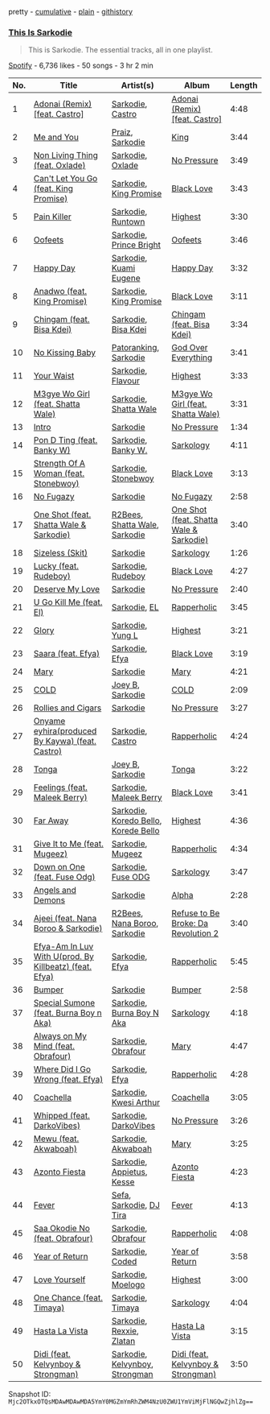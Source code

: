 pretty - [cumulative](/playlists/cumulative/37i9dQZF1DZ06evNZWvDTe.md) - [plain](/playlists/plain/37i9dQZF1DZ06evNZWvDTe) - [githistory](https://github.githistory.xyz/mackorone/spotify-playlist-archive/blob/main/playlists/plain/37i9dQZF1DZ06evNZWvDTe)

### [This Is Sarkodie](https://open.spotify.com/playlist/37i9dQZF1DZ06evNZWvDTe)

> This is Sarkodie\. The essential tracks, all in one playlist.

[Spotify](https://open.spotify.com/user/spotify) - 6,736 likes - 50 songs - 3 hr 2 min

| No. | Title | Artist(s) | Album | Length |
|---|---|---|---|---|
| 1 | [Adonai \(Remix\) \[feat\. Castro\]](https://open.spotify.com/track/6y4nqlHb6WXmHkv3Pa7n3P) | [Sarkodie](https://open.spotify.com/artist/01DTVE3KmoPogPZaOvMqO8), [Castro](https://open.spotify.com/artist/030V4chwvYtlwnEfrA3oh3) | [Adonai \(Remix\) \[feat\. Castro\]](https://open.spotify.com/album/4xXYqG9l4l7XmuxrNebCyY) | 4:48 |
| 2 | [Me and You](https://open.spotify.com/track/73gG9GzysDFMjiLvFG1WHI) | [Praiz](https://open.spotify.com/artist/41MWgwfjzWDupE1i0OUghd), [Sarkodie](https://open.spotify.com/artist/01DTVE3KmoPogPZaOvMqO8) | [King](https://open.spotify.com/album/2NurBGrvfdiNz5GnzvYh1u) | 3:44 |
| 3 | [Non Living Thing \(feat\. Oxlade\)](https://open.spotify.com/track/5Ky8pIlNDaSQtxfY45dqMw) | [Sarkodie](https://open.spotify.com/artist/01DTVE3KmoPogPZaOvMqO8), [Oxlade](https://open.spotify.com/artist/3WTrdbZU99dgTtt3ZkyamT) | [No Pressure](https://open.spotify.com/album/3yg34MqlH23DzPdIGFNwQU) | 3:49 |
| 4 | [Can't Let You Go \(feat\. King Promise\)](https://open.spotify.com/track/60HGKB4wbcZhClLTYIjzNw) | [Sarkodie](https://open.spotify.com/artist/01DTVE3KmoPogPZaOvMqO8), [King Promise](https://open.spotify.com/artist/4tIKaxUmpXzshok2yCnwdf) | [Black Love](https://open.spotify.com/album/38LPmNiFu2NPdKAPAYb7ct) | 3:43 |
| 5 | [Pain Killer](https://open.spotify.com/track/6mh4mOVMWIHyBXWW3C2qiF) | [Sarkodie](https://open.spotify.com/artist/01DTVE3KmoPogPZaOvMqO8), [Runtown](https://open.spotify.com/artist/6mMtnxEQkYoY5FfJIQ9Rhb) | [Highest](https://open.spotify.com/album/7JpG1FNBJsXsmhrmCGV1Au) | 3:30 |
| 6 | [Oofeets](https://open.spotify.com/track/45RekOWSS4MBAvWPXPJNbr) | [Sarkodie](https://open.spotify.com/artist/01DTVE3KmoPogPZaOvMqO8), [Prince Bright](https://open.spotify.com/artist/4kybQvaEJGDlOo7ZsSjwPv) | [Oofeets](https://open.spotify.com/album/4YhDsLqC5mqUIYuNIdfM1y) | 3:46 |
| 7 | [Happy Day](https://open.spotify.com/track/2CwQ6rEsoirjV8nu33BVyy) | [Sarkodie](https://open.spotify.com/artist/01DTVE3KmoPogPZaOvMqO8), [Kuami Eugene](https://open.spotify.com/artist/0GGKrcPOlBkmBzQDf2Ogkl) | [Happy Day](https://open.spotify.com/album/4qJhOsV4i9fi8blINlt8Qk) | 3:32 |
| 8 | [Anadwo \(feat\. King Promise\)](https://open.spotify.com/track/5y1xgWDqsyrcOY7xrlwakX) | [Sarkodie](https://open.spotify.com/artist/01DTVE3KmoPogPZaOvMqO8), [King Promise](https://open.spotify.com/artist/4tIKaxUmpXzshok2yCnwdf) | [Black Love](https://open.spotify.com/album/38LPmNiFu2NPdKAPAYb7ct) | 3:11 |
| 9 | [Chingam \(feat\. Bisa Kdei\)](https://open.spotify.com/track/4Ql8dfmVkKEVz0ZMnvw8xi) | [Sarkodie](https://open.spotify.com/artist/01DTVE3KmoPogPZaOvMqO8), [Bisa Kdei](https://open.spotify.com/artist/4AN8jBgYwV1ieMsX1Ntxwc) | [Chingam \(feat\. Bisa Kdei\)](https://open.spotify.com/album/3STRd9O0d5Q2zs10bEoyJs) | 3:34 |
| 10 | [No Kissing Baby](https://open.spotify.com/track/16ygpIPe2ClOoOypX6QAuH) | [Patoranking](https://open.spotify.com/artist/2hKQc001G7ggs3ZyxMdkGq), [Sarkodie](https://open.spotify.com/artist/01DTVE3KmoPogPZaOvMqO8) | [God Over Everything](https://open.spotify.com/album/3QD26z4Ces1OCiVqPhn87R) | 3:41 |
| 11 | [Your Waist](https://open.spotify.com/track/3JrGJpTH22g43YrSWuW4df) | [Sarkodie](https://open.spotify.com/artist/01DTVE3KmoPogPZaOvMqO8), [Flavour](https://open.spotify.com/artist/0oKNR4ahj1CPnK2kQmbOfo) | [Highest](https://open.spotify.com/album/7JpG1FNBJsXsmhrmCGV1Au) | 3:33 |
| 12 | [M3gye Wo Girl \(feat\. Shatta Wale\)](https://open.spotify.com/track/3niXSFCV15azk4ziV8woxH) | [Sarkodie](https://open.spotify.com/artist/01DTVE3KmoPogPZaOvMqO8), [Shatta Wale](https://open.spotify.com/artist/42q0rYXtR561ypg1Fcw1PI) | [M3gye Wo Girl \(feat\. Shatta Wale\)](https://open.spotify.com/album/4MaseQ5e2j7Au8NaYrtyd4) | 3:31 |
| 13 | [Intro](https://open.spotify.com/track/0rw5Wf8pmw9H7xYPsN6iIm) | [Sarkodie](https://open.spotify.com/artist/01DTVE3KmoPogPZaOvMqO8) | [No Pressure](https://open.spotify.com/album/3yg34MqlH23DzPdIGFNwQU) | 1:34 |
| 14 | [Pon D Ting \(feat\. Banky W\)](https://open.spotify.com/track/6Zb7dUqj1DyGgJu90TMerQ) | [Sarkodie](https://open.spotify.com/artist/01DTVE3KmoPogPZaOvMqO8), [Banky W.](https://open.spotify.com/artist/1c61yiH4iYE7cHtjAYSUu3) | [Sarkology](https://open.spotify.com/album/1FUPZGZNwvXHj5F5M8UTOb) | 4:11 |
| 15 | [Strength Of A Woman \(feat\. Stonebwoy\)](https://open.spotify.com/track/73kjMOJYDiMpcfxPEcdMqQ) | [Sarkodie](https://open.spotify.com/artist/01DTVE3KmoPogPZaOvMqO8), [Stonebwoy](https://open.spotify.com/artist/2ayt5jDUuTCpoTG7sHSvuq) | [Black Love](https://open.spotify.com/album/38LPmNiFu2NPdKAPAYb7ct) | 3:13 |
| 16 | [No Fugazy](https://open.spotify.com/track/5CtmMSLSf9Y6JCc9RJLxSa) | [Sarkodie](https://open.spotify.com/artist/01DTVE3KmoPogPZaOvMqO8) | [No Fugazy](https://open.spotify.com/album/25mKwZuJQ0eD1Rl9BJ1WME) | 2:58 |
| 17 | [One Shot \(feat\. Shatta Wale & Sarkodie\)](https://open.spotify.com/track/2uhNP5JVU6OVoL5lOvH1tR) | [R2Bees](https://open.spotify.com/artist/0LFsP7WPfu5inz9a1amcE4), [Shatta Wale](https://open.spotify.com/artist/42q0rYXtR561ypg1Fcw1PI), [Sarkodie](https://open.spotify.com/artist/01DTVE3KmoPogPZaOvMqO8) | [One Shot \(feat\. Shatta Wale & Sarkodie\)](https://open.spotify.com/album/67FjgBHWQh0hxSiGJOeaZm) | 3:40 |
| 18 | [Sizeless \(Skit\)](https://open.spotify.com/track/5t10bvJ3Zv3jKtU7YlwZSQ) | [Sarkodie](https://open.spotify.com/artist/01DTVE3KmoPogPZaOvMqO8) | [Sarkology](https://open.spotify.com/album/1FUPZGZNwvXHj5F5M8UTOb) | 1:26 |
| 19 | [Lucky \(feat\. Rudeboy\)](https://open.spotify.com/track/6GT0hsZ50fyAHHdknAd314) | [Sarkodie](https://open.spotify.com/artist/01DTVE3KmoPogPZaOvMqO8), [Rudeboy](https://open.spotify.com/artist/583D4MicNImtI9URI0fIFT) | [Black Love](https://open.spotify.com/album/38LPmNiFu2NPdKAPAYb7ct) | 4:27 |
| 20 | [Deserve My Love](https://open.spotify.com/track/0Z1oJJMRDfZxAi3uvRxQJQ) | [Sarkodie](https://open.spotify.com/artist/01DTVE3KmoPogPZaOvMqO8) | [No Pressure](https://open.spotify.com/album/3yg34MqlH23DzPdIGFNwQU) | 2:40 |
| 21 | [U Go Kill Me \(feat\. El\)](https://open.spotify.com/track/2iTzNWT7x2NXpMngGZQzPd) | [Sarkodie](https://open.spotify.com/artist/01DTVE3KmoPogPZaOvMqO8), [EL](https://open.spotify.com/artist/4pU8XJNeU0LJhfZQOQcYoh) | [Rapperholic](https://open.spotify.com/album/2c6XAeiIU3sxO3aMvPy7SK) | 3:45 |
| 22 | [Glory](https://open.spotify.com/track/5KLFqxmGAZKj3HpGzExiZR) | [Sarkodie](https://open.spotify.com/artist/01DTVE3KmoPogPZaOvMqO8), [Yung L](https://open.spotify.com/artist/5jW1p6bav4DYihIHewKBCq) | [Highest](https://open.spotify.com/album/7JpG1FNBJsXsmhrmCGV1Au) | 3:21 |
| 23 | [Saara \(feat\. Efya\)](https://open.spotify.com/track/2wYrE76u5DQVyL4lteNe6a) | [Sarkodie](https://open.spotify.com/artist/01DTVE3KmoPogPZaOvMqO8), [Efya](https://open.spotify.com/artist/1dlInrJwE0KSP9hZ0ALsI6) | [Black Love](https://open.spotify.com/album/38LPmNiFu2NPdKAPAYb7ct) | 3:19 |
| 24 | [Mary](https://open.spotify.com/track/4XVPHQOQlIPYsX8D2GW8uu) | [Sarkodie](https://open.spotify.com/artist/01DTVE3KmoPogPZaOvMqO8) | [Mary](https://open.spotify.com/album/2B6w3GYNZFYmUPAPOEa2lo) | 4:21 |
| 25 | [COLD](https://open.spotify.com/track/3GWjL519XWevcfq8cd2dHR) | [Joey B](https://open.spotify.com/artist/7ACLUXo71FsLZaKMOPDnEJ), [Sarkodie](https://open.spotify.com/artist/01DTVE3KmoPogPZaOvMqO8) | [COLD](https://open.spotify.com/album/17D5HFmFoB15edwDAS7nt0) | 2:09 |
| 26 | [Rollies and Cigars](https://open.spotify.com/track/7iwDsctLsVlYXv2F8cNpWR) | [Sarkodie](https://open.spotify.com/artist/01DTVE3KmoPogPZaOvMqO8) | [No Pressure](https://open.spotify.com/album/3yg34MqlH23DzPdIGFNwQU) | 3:27 |
| 27 | [Onyame eyhira\(produced By Kaywa\) \(feat\. Castro\)](https://open.spotify.com/track/4Q33HiVThLk7DDDAfyu8S2) | [Sarkodie](https://open.spotify.com/artist/01DTVE3KmoPogPZaOvMqO8), [Castro](https://open.spotify.com/artist/030V4chwvYtlwnEfrA3oh3) | [Rapperholic](https://open.spotify.com/album/2c6XAeiIU3sxO3aMvPy7SK) | 4:24 |
| 28 | [Tonga](https://open.spotify.com/track/7ceisg9MpCeJoLaoPfyu0V) | [Joey B](https://open.spotify.com/artist/7ACLUXo71FsLZaKMOPDnEJ), [Sarkodie](https://open.spotify.com/artist/01DTVE3KmoPogPZaOvMqO8) | [Tonga](https://open.spotify.com/album/21RhbIIQ8i06WMDavhdgs8) | 3:22 |
| 29 | [Feelings \(feat\. Maleek Berry\)](https://open.spotify.com/track/4Z3s3IfcvJjxmHupIbb4SZ) | [Sarkodie](https://open.spotify.com/artist/01DTVE3KmoPogPZaOvMqO8), [Maleek Berry](https://open.spotify.com/artist/520qA5VGL9iI0SbmEnTVNg) | [Black Love](https://open.spotify.com/album/38LPmNiFu2NPdKAPAYb7ct) | 3:41 |
| 30 | [Far Away](https://open.spotify.com/track/3JGpJctFgQjVqernRw7YAP) | [Sarkodie](https://open.spotify.com/artist/01DTVE3KmoPogPZaOvMqO8), [Koredo Bello](https://open.spotify.com/artist/7oF3zto0IUEEL5Jsczcmvd), [Korede Bello](https://open.spotify.com/artist/2TwUVWFJs4LD0lOBbJXnNa) | [Highest](https://open.spotify.com/album/7JpG1FNBJsXsmhrmCGV1Au) | 4:36 |
| 31 | [Give It to Me \(feat\. Mugeez\)](https://open.spotify.com/track/6gWrC3vfJmWANgwuoHbYDF) | [Sarkodie](https://open.spotify.com/artist/01DTVE3KmoPogPZaOvMqO8), [Mugeez](https://open.spotify.com/artist/2xU6IU13MYie8RcM54Ovt0) | [Rapperholic](https://open.spotify.com/album/2c6XAeiIU3sxO3aMvPy7SK) | 4:34 |
| 32 | [Down on One \(feat\. Fuse Odg\)](https://open.spotify.com/track/3elGAya8lU9d2dC1J4QYuh) | [Sarkodie](https://open.spotify.com/artist/01DTVE3KmoPogPZaOvMqO8), [Fuse ODG](https://open.spotify.com/artist/374sWpAJsbZckf98df2jJJ) | [Sarkology](https://open.spotify.com/album/1FUPZGZNwvXHj5F5M8UTOb) | 3:47 |
| 33 | [Angels and Demons](https://open.spotify.com/track/0y0zAsjxaoGvV7HQm3QrwB) | [Sarkodie](https://open.spotify.com/artist/01DTVE3KmoPogPZaOvMqO8) | [Alpha](https://open.spotify.com/album/3vB23UtiQmUqwsw9Ge8xcr) | 2:28 |
| 34 | [Ajeei \(feat\. Nana Boroo & Sarkodie\)](https://open.spotify.com/track/3dx6COHzPCAB1JFFMj58gW) | [R2Bees](https://open.spotify.com/artist/0LFsP7WPfu5inz9a1amcE4), [Nana Boroo](https://open.spotify.com/artist/6okA9KLxPv9Za9RGkHSOk5), [Sarkodie](https://open.spotify.com/artist/01DTVE3KmoPogPZaOvMqO8) | [Refuse to Be Broke: Da Revolution 2](https://open.spotify.com/album/1ERZOMokw1NKzB47dfarQ7) | 3:40 |
| 35 | [Efya\-Am In Luv With U\(prod\. By Killbeatz\) \(feat\. Efya\)](https://open.spotify.com/track/0pE5QY5MzbQZ4LxrBBnOny) | [Sarkodie](https://open.spotify.com/artist/01DTVE3KmoPogPZaOvMqO8), [Efya](https://open.spotify.com/artist/1dlInrJwE0KSP9hZ0ALsI6) | [Rapperholic](https://open.spotify.com/album/2c6XAeiIU3sxO3aMvPy7SK) | 5:45 |
| 36 | [Bumper](https://open.spotify.com/track/2Kz8Wobrg0ATJsnM9nG9Fd) | [Sarkodie](https://open.spotify.com/artist/01DTVE3KmoPogPZaOvMqO8) | [Bumper](https://open.spotify.com/album/7Cbxz4Z0qDSP4Vgbtajtya) | 2:58 |
| 37 | [Special Sumone \(feat\. Burna Boy n Aka\)](https://open.spotify.com/track/7iwOlLnaysT2Z92dx3PTio) | [Sarkodie](https://open.spotify.com/artist/01DTVE3KmoPogPZaOvMqO8), [Burna Boy N Aka](https://open.spotify.com/artist/4bYmtZBkPlKEP2sUV5ZQMM) | [Sarkology](https://open.spotify.com/album/1FUPZGZNwvXHj5F5M8UTOb) | 4:18 |
| 38 | [Always on My Mind \(feat\. Obrafour\)](https://open.spotify.com/track/55vXTF5Pv3UoyaixvbBkQp) | [Sarkodie](https://open.spotify.com/artist/01DTVE3KmoPogPZaOvMqO8), [Obrafour](https://open.spotify.com/artist/55YBIMBzI2Xx5gJ6Sqo1GG) | [Mary](https://open.spotify.com/album/2B6w3GYNZFYmUPAPOEa2lo) | 4:47 |
| 39 | [Where Did I Go Wrong \(feat\. Efya\)](https://open.spotify.com/track/7odv9xmbrBNXzyavIHw5uV) | [Sarkodie](https://open.spotify.com/artist/01DTVE3KmoPogPZaOvMqO8), [Efya](https://open.spotify.com/artist/1dlInrJwE0KSP9hZ0ALsI6) | [Rapperholic](https://open.spotify.com/album/2c6XAeiIU3sxO3aMvPy7SK) | 4:28 |
| 40 | [Coachella](https://open.spotify.com/track/7x4yCout42C0B7GDBN2VNR) | [Sarkodie](https://open.spotify.com/artist/01DTVE3KmoPogPZaOvMqO8), [Kwesi Arthur](https://open.spotify.com/artist/52iM1kP5BpnLypZ0VtrpyY) | [Coachella](https://open.spotify.com/album/0pR0ivVxPWH03hRgsNJMuh) | 3:05 |
| 41 | [Whipped \(feat\. DarkoVibes\)](https://open.spotify.com/track/7DgHNchZQxCFOM34f2UsiF) | [Sarkodie](https://open.spotify.com/artist/01DTVE3KmoPogPZaOvMqO8), [DarkoVibes](https://open.spotify.com/artist/5a3kizlLAxR0P6qZEti8T8) | [No Pressure](https://open.spotify.com/album/3yg34MqlH23DzPdIGFNwQU) | 3:26 |
| 42 | [Mewu \(feat\. Akwaboah\)](https://open.spotify.com/track/7h7OsLwmYBSGHjGZsdXtOI) | [Sarkodie](https://open.spotify.com/artist/01DTVE3KmoPogPZaOvMqO8), [Akwaboah](https://open.spotify.com/artist/6v01kW0IoqZBoLYu8ZS46Y) | [Mary](https://open.spotify.com/album/2B6w3GYNZFYmUPAPOEa2lo) | 3:25 |
| 43 | [Azonto Fiesta](https://open.spotify.com/track/3CgFXfyJOYBhc3aoekeUxt) | [Sarkodie](https://open.spotify.com/artist/01DTVE3KmoPogPZaOvMqO8), [Appietus](https://open.spotify.com/artist/3aupsfQC9Iy7j3uSEnTqoN), [Kesse](https://open.spotify.com/artist/4ZhIFuuxUkdBSeiVVWxVzi) | [Azonto Fiesta](https://open.spotify.com/album/1mg4MsqiBfumobQ1BcPJfh) | 4:23 |
| 44 | [Fever](https://open.spotify.com/track/1wCjMz6bqdzVjpJWl45p9L) | [Sefa](https://open.spotify.com/artist/5yT8WK3cattPDWL3pzu8AI), [Sarkodie](https://open.spotify.com/artist/01DTVE3KmoPogPZaOvMqO8), [DJ Tira](https://open.spotify.com/artist/4FC2wXrDWr5lLCZeAUgfVn) | [Fever](https://open.spotify.com/album/70gNO57xq8Anipepibg32m) | 4:13 |
| 45 | [Saa Okodie No \(feat\. Obrafour\)](https://open.spotify.com/track/7rOLszCsFdgsyDhIJUtf8O) | [Sarkodie](https://open.spotify.com/artist/01DTVE3KmoPogPZaOvMqO8), [Obrafour](https://open.spotify.com/artist/55YBIMBzI2Xx5gJ6Sqo1GG) | [Rapperholic](https://open.spotify.com/album/2c6XAeiIU3sxO3aMvPy7SK) | 4:08 |
| 46 | [Year of Return](https://open.spotify.com/track/2ovx9TSB1J3pEaWRUDnBed) | [Sarkodie](https://open.spotify.com/artist/01DTVE3KmoPogPZaOvMqO8), [Coded](https://open.spotify.com/artist/4oUIlyHTTqRSmtWZTQNZ4r) | [Year of Return](https://open.spotify.com/album/4828QaSjhsNh3dtIt0leDt) | 3:58 |
| 47 | [Love Yourself](https://open.spotify.com/track/5YOvMsGOPTHvRCcctSlVNM) | [Sarkodie](https://open.spotify.com/artist/01DTVE3KmoPogPZaOvMqO8), [Moelogo](https://open.spotify.com/artist/6mctsJBrfcWvWH7S8h716D) | [Highest](https://open.spotify.com/album/7JpG1FNBJsXsmhrmCGV1Au) | 3:00 |
| 48 | [One Chance \(feat\. Timaya\)](https://open.spotify.com/track/7E51qlKkIS4DJEoieDDM2A) | [Sarkodie](https://open.spotify.com/artist/01DTVE3KmoPogPZaOvMqO8), [Timaya](https://open.spotify.com/artist/7gEgjd9W1P1iAD9FbubrqC) | [Sarkology](https://open.spotify.com/album/1FUPZGZNwvXHj5F5M8UTOb) | 4:04 |
| 49 | [Hasta La Vista](https://open.spotify.com/track/00rgPXyfLwcIfCRpPS63ic) | [Sarkodie](https://open.spotify.com/artist/01DTVE3KmoPogPZaOvMqO8), [Rexxie](https://open.spotify.com/artist/5z207JpMeX1oCYVvMKReku), [Zlatan](https://open.spotify.com/artist/4mSWNal2Ixxf1zrXSTLoep) | [Hasta La Vista](https://open.spotify.com/album/5EF0IS1ZwjaMEbUgnDWLph) | 3:15 |
| 50 | [Didi \(feat\. Kelvynboy & Strongman\)](https://open.spotify.com/track/0jVd212WpucXRGRR6m5Quc) | [Sarkodie](https://open.spotify.com/artist/01DTVE3KmoPogPZaOvMqO8), [Kelvynboy](https://open.spotify.com/artist/1ILezeIGUwWL0L3UT6vnEF), [Strongman](https://open.spotify.com/artist/4ISHXrztVcONj4mQCnwCs9) | [Didi \(feat\. Kelvynboy & Strongman\)](https://open.spotify.com/album/76Q4XFRm6azY8a1FzE8Dpw) | 3:50 |

Snapshot ID: `Mjc2OTkxOTQsMDAwMDAwMDA5YmY0MGZmYmRhZWM4NzU0ZWU1YmViMjFlNGQwZjhlZg==`
